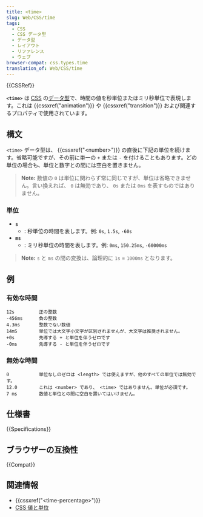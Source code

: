 ```yaml
---
title: <time>
slug: Web/CSS/time
tags:
  - CSS
  - CSS データ型
  - データ型
  - レイアウト
  - リファレンス
  - ウェブ
browser-compat: css.types.time
translation_of: Web/CSS/time
---
```

{{CSSRef}}

**`<time>`** は [CSS](/ja/docs/Web/CSS) の[データ型](/ja/docs/Web/CSS/CSS_Types)で、時間の値を秒単位またはミリ秒単位で表現します。これは {{cssxref("animation")}} や {{cssxref("transition")}} および関連するプロパティで使用されています。

## 構文

`<time>` データ型は、 {{cssxref("&lt;number&gt;")}} の直後に下記の単位を続けます。省略可能ですが、その前に単一の `+` または `-` を付けることもあります。どの単位の場合も、単位と数字との間には空白を置きません。

> **Note:** 数値の `0` は単位に関わらず常に同じですが、単位は省略できません。言い換えれば、 `0` は無効であり、 `0s` または `0ms` を表すものではありません。

### 単位

- **`s`**
  - : 秒単位の時間を表します。例: `0s`, `1.5s`, `-60s`
- **`ms`**
  - : ミリ秒単位の時間を表します。例: `0ms`, `150.25ms`, `-60000ms`

> **Note:** `s` と `ms` の間の変換は、論理的に `1s` = `1000ms` となります。

## 例

### 有効な時間

    12s         正の整数
    -456ms      負の整数
    4.3ms       整数でない数値
    14mS        単位では大文字小文字が区別されませんが、大文字は推奨されません。
    +0s         先導する + と単位を伴うゼロです
    -0ms        先導する - と単位を伴うゼロです

### 無効な時間

```plain example-bad
0           単位なしのゼロは <length> では使えますが、他のすべての単位では無効です。
12.0        これは <number> であり、 <time> ではありません。単位が必須です。
7 ms        数値と単位との間に空白を置いてはいけません。
```

## 仕様書

{{Specifications}}

## ブラウザーの互換性

{{Compat}}

## 関連情報

- {{cssxref("&lt;time-percentage&gt;")}}
- [CSS 値と単位](/ja/docs/Web/CSS/CSS_Values_and_Units)
